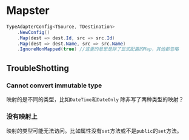 # Mapster

```csharp
TypeAdapterConfig<TSource, TDestination>
    .NewConfig()
    .Map(dest => dest.Id, src => src.Id)
    .Map(dest => dest.Name, src => src.Name)
    .IgnoreNonMapped(true) //这里的意思是除了显式配置的Map，其他都忽略
```

## TroubleShotting

### Cannot convert immutable type
映射的是不同的类型，比如`DateTime`和`DateOnly` 除非写了两种类型的映射？

### 没有映射上
映射的类型可能无法访问。比如属性没有`set`方法或不是`public`的`set`方法。
